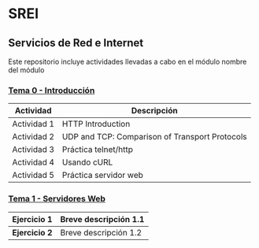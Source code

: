 # SREI

## Servicios de Red e Internet
Este repositorio incluye actividades llevadas a cabo en el módulo nombre del módulo

### [Tema 0 - Introducción](Tema0/readme.md)

| Actividad   | Descripción         |
| ----------- | ------------------- |
| Actividad 1 | HTTP Introduction |
| Actividad 2 | UDP and TCP: Comparison of Transport Protocols |
| Actividad 3 | Práctica telnet/http |
| Actividad 4 | Usando cURL |
| Actividad 5 | Práctica servidor web |

### [Tema 1 - Servidores Web](/Tema1/readme.md)

| **Ejercicio 1** | Breve descripción 1.1 |
| ----------- | --------------------- |
| **Ejercicio 2** | Breve descripción 1.2 | 

